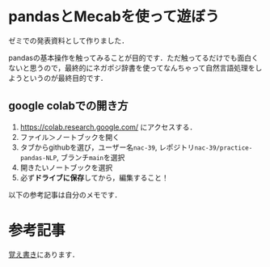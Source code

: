# pandasとMecabを使って遊ぼう

ゼミでの発表資料として作りました．

pandasの基本操作を触ってみることが目的です．ただ触ってるだけでも面白くないと思うので，最終的にネガポジ辞書を使ってなんちゃって自然言語処理をしようというのが最終目的です．

## google colabでの開き方
1. https://colab.research.google.com/ にアクセスする．
2. ファイル＞ノートブックを開く
3. タブからgithubを選び，ユーザー名`nac-39`, レポジトリ`nac-39/practice-pandas-NLP`, ブランチ`main`を選択
4. 開きたいノートブックを選択
5. 必ず**ドライブに保存**してから，編集すること！

以下の参考記事は自分のメモです．
# 参考記事
[覚え書き](./memo.md)にあります．